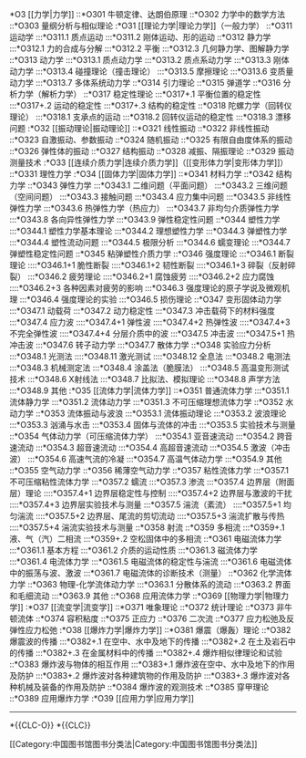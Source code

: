 *O3 [[力学|力学]]
::*O301 牛顿定律、达朗伯原理
::*O302 力学中的数学方法
::*O303 量纲分析与相似理论
:*O31 [[理论力学|理论力学]]（一般力学）
::*O311 运动学
:::*O311.1 质点运动
:::*O311.2 刚体运动、形的运动
::*O312 静力学
:::*O312.1 力的合成与分解
:::*O312.2 平衡
:::*O312.3 几何静力学、图解静力学
::*O313 动力学
:::*O313.1 质点动力学
:::*O313.2 质点系动力学
:::*O313.3 刚体动力学
:::*O313.4 碰撞理论（撞击理论）
:::*O313.5 摩擦理论
:::*O313.6 变质量动力学
:::*O313.7 多体系统动力学
::*O314 引力理论
::*O315 弹道学
::*O316 分析力学（解析力学）
::*O317 稳定性理论
:::*O317+.1 平衡位置的稳定性
:::*O317+.2 运动的稳定性
:::*O317+.3 结构的稳定性
::*O318 陀螺力学（回转仪理论）
:::*O318.1 支承点的运动
:::*O318.2 回转仪运动的稳定性
:::*O318.3 漂移问题
:*O32 [[振动理论|振动理论]]
::*O321 线性振动
::*O322 非线性振动
::*O323 自激振动、参数振动
::*O324 随机振动
::*O325 有限自由度体系的振动
::*O326 弹性体的振动
::*O327 结构振动
::*O328 减振、隔振理论
::*O329 振动测量技术
:*O33 [[连续介质力学|连续介质力学]]（[[变形体力学|变形体力学]]）
::*O331 理性力学 
:*O34 [[固体力学|固体力学]]
::*O341 材料力学
::*O342 结构力学
::*O343 弹性力学
:::*O343.1 二维问题（平面问题）
:::*O343.2 三维问题（空间问题）
:::*O343.3 接触问题
:::*O343.4 应力集中问题
:::*O343.5 非线性弹性力学
:::*O343.6 热弹性力学（热应力）
:::*O343.7 非均匀介质弹性力学
:::*O343.8 各向异性弹性力学
:::*O343.9 弹性稳定性问题
::*O344 塑性力学
:::*O344.1 塑性力学基本理论
:::*O344.2 理想塑性力学
:::*O344.3 弹塑性力学
:::*O344.4 塑性流动问题
:::*O344.5 极限分析
:::*O344.6 蠕变理论
:::*O344.7 弹塑性稳定性问题
::*O345 粘弹塑性介质力学
::*O346 强度理论
:::*O346.1 断裂理论
::::*O346.1+1 脆性断裂 
::::*O346.1+2 韧性断裂
::::*O346.1+3 碎裂（反射碎裂）
:::*O346.2 疲劳理论
::::*O346.2+1 腐蚀疲劳
::::*O346.2+2 应力腐蚀 
::::*O346.2+3 各种因素对疲劳的影响
:::*O346.3 强度理论的原子学说及微观机理
:::*O346.4 强度理论的实验
:::*O346.5 损伤理论
::*O347 变形固体动力学
:::*O347.1 动载荷
:::*O347.2 动力稳定性
:::*O347.3 冲击载荷下的材料强度
:::*O347.4 应力波
::::*O347.4+1 弹性波
::::*O347.4+2 热弹性波
::::*O347.4+3 不完全弹性波
::::*O347.4+4 分层介质中的波
:::*O347.5 冲击波
::::*O347.5+1 热冲击波
:::*O347.6 转子动力学
:::*O347.7 散体力学
::*O348 实验应力分析
:::*O348.1 光测法
::::*O348.11 激光测试
::::*O348.12 全息法
:::*O348.2 电测法
:::*O348.3 机械测定法
:::*O348.4 涂盖法（脆膜法）
:::*O348.5 高温变形测试技术
:::*O348.6 X射线法
:::*O348.7 比拟法、模拟理论
:::*O348.8 声学方法
:::*O348.9 其他
:*O35 [[流体力学|流体力学]]
::*O351 普通流体力学
:::*O351.1 流体静力学
:::*O351.2 流体动力学
:::*O351.3 不可压缩理想流体力学
::*O352 水动力学
::*O353 流体振动与波浪
:::*O353.1 流体振动理论
:::*O353.2 波浪理论
:::*O353.3 汹涌与水击
:::*O353.4 固体与流体的冲击
:::*O353.5 实验技术与测量
::*O354 气体动力学（可压缩流体力学）
:::*O354.1 亚音速流动
:::*O354.2 跨音速流动
:::*O354.3 超音速流动
:::*O354.4 高超音速流动
:::*O354.5 激波（冲击波）
:::*O354.6 高速气流的冷凝
:::*O354.7 高温气体动力学
:::*O354.9 其他
::*O355 空气动力学
::*O356 稀薄空气动力学
::*O357 粘性流体力学
:::*O357.1 不可压缩粘性流体力学
:::*O357.2 蠕流
:::*O357.3 渗流
:::*O357.4 边界层（附面层）理论
::::*O357.4+1 边界层稳定性与控制
::::*O357.4+2 边界层与激波的干扰
::::*O357.4+3 边界层实验技术与测量
:::*O357.5 湍流（紊流）
::::*O357.5+1 均匀湍流
::::*O357.5+2 边界层、尾流的剪切流动
::::*O357.5+3 湍流扩散与传热
::::*O357.5+4 湍流实验技术与测量
::*O358 射流
::*O359 多相流
:::*O359+.1 液、气（汽）二相流
:::*O359+.2 空松固体中的多相流
::*O361 电磁流体力学
:::*O361.1 基本方程
:::*O361.2 介质的运动性质
:::*O361.3 磁流体力学
:::*O361.4 电流体力学
:::*O361.5 电磁流体的稳定性与湍流
:::*O361.6 电磁流体中的振荡与波、激波
:::*O361.7 电磁流体的诊断技术（测量）
::*O362 化学流体力学
::*O363 物理-化学流体动力学
:::*O363.1 分散体系的流动
:::*O363.2 界面和毛细流动
:::*O363.9 其他
::*O368 应用流体力学
::*O369 [[物理力学|物理力学]]
:*O37 [[流变学|流变学]]
::*O371 唯象理论
::*O372 统计理论
::*O373 非牛顿流体
::*O374 容积粘度
::*O375 正应力
::*O376 二次流
::*O377 应力松弛及反弹性应力松弛
:*O38 [[爆炸力学|爆炸力学]]
::*O381 爆震（爆轰）理论
::*O382 爆震波的传播
:::*O382+.1 在空中、水中及地下的传播
:::*O382+.2 在土及岩石中的传播
:::*O382+.3 在金属材料中的传播
:::*O382+.4 爆炸相似律理论和试验
::*O383 爆炸波与物体的相互作用
:::*O383+.1 爆炸波在空中、水中及地下的作用及防护
:::*O383+.2 爆炸波对各种建筑物的作用及防护
:::*O383+.3 爆炸波对各种机械及装备的作用及防护
::*O384 爆炸波的观测技术
::*O385 穿甲理论
::*O389 应用爆炸力学
:*O39 [[应用力学|应用力学]]

----

*{{CLC-O}}
*{{CLC}}

[[Category:中国图书馆图书分类法|Category:中国图书馆图书分类法]]